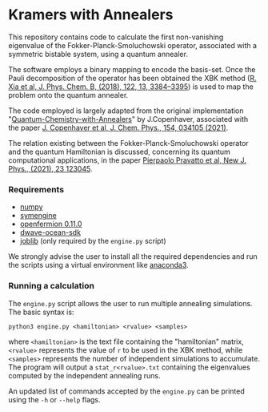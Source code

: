 # Kramers with Annealers

This repository contains code to calculate the first non-vanishing eigenvalue of the Fokker-Planck-Smoluchowski operator, associated with a symmetric bistable system, using a quantum annealer.

The software employs a binary mapping to encode the basis-set. Once the Pauli decomposition of the operator has been obtained the XBK method ([R. Xia et al, J. Phys. Chem. B, (2018), 122, 13, 3384–3395](https://doi.org/10.1021/acs.jpcb.7b10371)) is used to map the problem onto the quantum annealer.

The code employed is largely adapted from the original implementation "[Quantum-Chemistry-with-Annealers](https://github.com/jcopenh/Quantum-Chemistry-with-Annealers)" by J.Copenhaver, associated with the paper [J. Copenhaver et al, J. Chem. Phys., 154, 034105 (2021)](https://doi.org/10.1063/5.0030397).

The relation existing between the Fokker-Planck-Smoluchowski operator and the quantum Hamiltonian is discussed, concerning its quantum computational applications, in the paper [Pierpaolo Pravatto et al, New J. Phys., (2021), 23 123045](https://doi.org/10.1088/1367-2630/ac3ff9).


### Requirements

* [numpy](https://github.com/numpy/numpy )
* [symengine](https://github.com/symengine/symengine.py)
* [openfermion 0.11.0](https://github.com/quantumlib/OpenFermion/tree/02a0088347c31ad3b6b73db18bc598ef6ddb923a)
* [dwave-ocean-sdk](https://github.com/dwavesystems/dwave-ocean-sdk)
* [joblib](https://github.com/joblib/joblib) (only required by the `engine.py` script)

We strongly advise the user to install all the required dependencies and run the scripts using a virtual environment like [anaconda3](https://www.anaconda.com/).

### Running a calculation

The `engine.py` script allows the user to run multiple annealing simulations. The basic syntax is:
```
python3 engine.py <hamiltonian> <rvalue> <samples>
```
where `<hamiltonian>` is the text file containing the "hamiltonian" matrix, `<rvalue>` represents the value of `r` to be used in the XBK method, while `<samples>` represents the number of independent simulations to accumulate. The program will output a `stat_r<rvalue>.txt` containing the eigenvalues computed by the independent annealing runs.

An updated list of commands accepted by the `engine.py` can be printed using the `-h` or `--help` flags.
